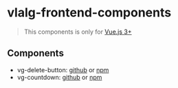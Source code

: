 # vlalg-frontend-components
> This components is only for [Vue.js 3+](https://vuejs.org/)
## Components
- vg-delete-button: [github](https://github.com/VemLavarALoucaGamers/vlalg-frontend-components/tree/main/vue-components/vg-delete-button) or [npm](https://www.npmjs.com/package/@vemlavaraloucagamers/vg-delete-button)
- vg-countdown: [github](https://github.com/VemLavarALoucaGamers/vlalg-frontend-components/tree/main/vue-components/vg-countdown) or [npm](https://www.npmjs.com/package/@vemlavaraloucagamers/vg-countdown)
